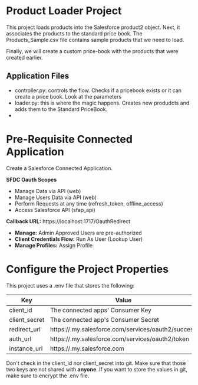 # Product Loader Project #
This project loads products into the Salesforce product2 object.
Next, it associates the products to the standard price book. The Products_Sample.csv 
file contains sample products that we need to load.

Finally, we will create a custom price-book with the
products that were created earlier.

## Application Files ##
- controller.py: controls the flow.  Checks if a pricebook exists or it can create a price book.  Look at the parameters
- loader.py: this is where the magic happens.  Creates new produdcts and adds them to the Standard PriceBook.
- 
# Pre-Requisite Connected Application #

Create a Salesforce Connected Application.

**SFDC Oauth Scopes**
* Manage Data via API (web)
* Manage Users Data via API (web)
* Perform Requests at any time (refresh_token, offline_access)
* Access Salesforce API (sfap_api)

**Callback URL:** https://localhost:1717/OauthRedirect
- **Manage:** Admin Approved Users are pre-authorized
- **Client Credentials Flow:** Run As User (Lookup User)
- **Manage Profiles:** Assign Profile

# Configure the Project Properties #
This project uses a .env file that stores the following:

| Key           | Value                                                           |
|---------------|-----------------------------------------------------------------|
| client_id     | The connected apps' Consumer Key                                |
| client_secret | The connected app's Consumer Secret                             |
| redirect_url  | https://<name--alias>.my.salesforce.com/services/oauth2/success |
| auth_url      | https://<name--alias>.my.salesforce.com/services/oauth2/token   |
| instance_url  | https://<base-url>.my.salesforce.com                            |

Don't check in the client_id nor client_secret into git. Make sure that those two keys are
not shared with **anyone**.  If you want to store the values in git, make sure to encrypt the .env file.